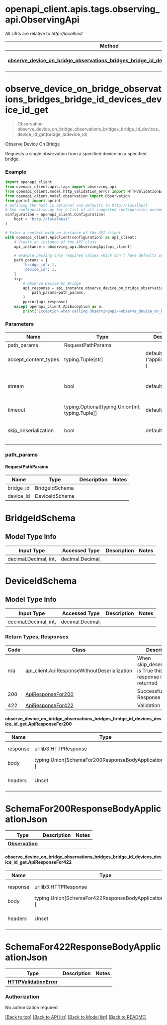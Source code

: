 <a id="__pageTop"></a>
# openapi_client.apis.tags.observing_api.ObservingApi

All URIs are relative to *http://localhost*

Method | HTTP request | Description
------------- | ------------- | -------------
[**observe_device_on_bridge_observations_bridges_bridge_id_devices_device_id_get**](#observe_device_on_bridge_observations_bridges_bridge_id_devices_device_id_get) | **get** /observations/bridges/{bridge_id}/devices/{device_id} | Observe Device On Bridge

# **observe_device_on_bridge_observations_bridges_bridge_id_devices_device_id_get**
<a id="observe_device_on_bridge_observations_bridges_bridge_id_devices_device_id_get"></a>
> Observation observe_device_on_bridge_observations_bridges_bridge_id_devices_device_id_get(bridge_iddevice_id)

Observe Device On Bridge

Requests a single observation from a specified device on a specified bridge.

### Example

```python
import openapi_client
from openapi_client.apis.tags import observing_api
from openapi_client.model.http_validation_error import HTTPValidationError
from openapi_client.model.observation import Observation
from pprint import pprint
# Defining the host is optional and defaults to http://localhost
# See configuration.py for a list of all supported configuration parameters.
configuration = openapi_client.Configuration(
    host = "http://localhost"
)

# Enter a context with an instance of the API client
with openapi_client.ApiClient(configuration) as api_client:
    # Create an instance of the API class
    api_instance = observing_api.ObservingApi(api_client)

    # example passing only required values which don't have defaults set
    path_params = {
        'bridge_id': 1,
        'device_id': 1,
    }
    try:
        # Observe Device On Bridge
        api_response = api_instance.observe_device_on_bridge_observations_bridges_bridge_id_devices_device_id_get(
            path_params=path_params,
        )
        pprint(api_response)
    except openapi_client.ApiException as e:
        print("Exception when calling ObservingApi->observe_device_on_bridge_observations_bridges_bridge_id_devices_device_id_get: %s\n" % e)
```
### Parameters

Name | Type | Description  | Notes
------------- | ------------- | ------------- | -------------
path_params | RequestPathParams | |
accept_content_types | typing.Tuple[str] | default is ('application/json', ) | Tells the server the content type(s) that are accepted by the client
stream | bool | default is False | if True then the response.content will be streamed and loaded from a file like object. When downloading a file, set this to True to force the code to deserialize the content to a FileSchema file
timeout | typing.Optional[typing.Union[int, typing.Tuple]] | default is None | the timeout used by the rest client
skip_deserialization | bool | default is False | when True, headers and body will be unset and an instance of api_client.ApiResponseWithoutDeserialization will be returned

### path_params
#### RequestPathParams

Name | Type | Description  | Notes
------------- | ------------- | ------------- | -------------
bridge_id | BridgeIdSchema | | 
device_id | DeviceIdSchema | | 

# BridgeIdSchema

## Model Type Info
Input Type | Accessed Type | Description | Notes
------------ | ------------- | ------------- | -------------
decimal.Decimal, int,  | decimal.Decimal,  |  | 

# DeviceIdSchema

## Model Type Info
Input Type | Accessed Type | Description | Notes
------------ | ------------- | ------------- | -------------
decimal.Decimal, int,  | decimal.Decimal,  |  | 

### Return Types, Responses

Code | Class | Description
------------- | ------------- | -------------
n/a | api_client.ApiResponseWithoutDeserialization | When skip_deserialization is True this response is returned
200 | [ApiResponseFor200](#observe_device_on_bridge_observations_bridges_bridge_id_devices_device_id_get.ApiResponseFor200) | Successful Response
422 | [ApiResponseFor422](#observe_device_on_bridge_observations_bridges_bridge_id_devices_device_id_get.ApiResponseFor422) | Validation Error

#### observe_device_on_bridge_observations_bridges_bridge_id_devices_device_id_get.ApiResponseFor200
Name | Type | Description  | Notes
------------- | ------------- | ------------- | -------------
response | urllib3.HTTPResponse | Raw response |
body | typing.Union[SchemaFor200ResponseBodyApplicationJson, ] |  |
headers | Unset | headers were not defined |

# SchemaFor200ResponseBodyApplicationJson
Type | Description  | Notes
------------- | ------------- | -------------
[**Observation**](../../models/Observation.md) |  | 


#### observe_device_on_bridge_observations_bridges_bridge_id_devices_device_id_get.ApiResponseFor422
Name | Type | Description  | Notes
------------- | ------------- | ------------- | -------------
response | urllib3.HTTPResponse | Raw response |
body | typing.Union[SchemaFor422ResponseBodyApplicationJson, ] |  |
headers | Unset | headers were not defined |

# SchemaFor422ResponseBodyApplicationJson
Type | Description  | Notes
------------- | ------------- | -------------
[**HTTPValidationError**](../../models/HTTPValidationError.md) |  | 


### Authorization

No authorization required

[[Back to top]](#__pageTop) [[Back to API list]](../../../README.md#documentation-for-api-endpoints) [[Back to Model list]](../../../README.md#documentation-for-models) [[Back to README]](../../../README.md)

